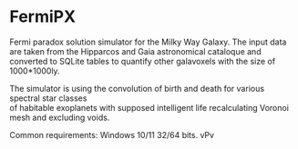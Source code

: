 # FermiPX
Fermi paradox solution simulator for the Milky Way Galaxy. 
The input data are taken from the Hipparcos and Gaia astronomical cataloque
and converted to SQLite tables to quantify other galavoxels with the size of 1000*1000ly. 

The simulator is using the convolution of birth and death for various spectral star classes   
of habitable exoplanets with supposed intelligent life recalculating Voronoi mesh and excluding voids. 

Common requirements: Windows 10/11 32/64 bits. 
vPv
